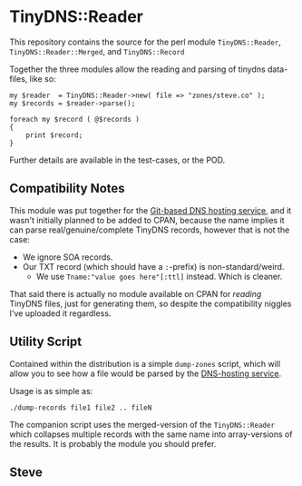 TinyDNS::Reader
===============

This repository contains the source for the perl module `TinyDNS::Reader`, `TinyDNS::Reader::Merged`, and `TinyDNS::Record`

Together the three modules allow the reading and parsing of tinydns data-files, like so:

    my $reader  = TinyDNS::Reader->new( file => "zones/steve.co" );
    my $records = $reader->parse();

    foreach my $record ( @$records )
    {
        print $record;
    }

Further details are available in the test-cases, or the POD.


Compatibility Notes
-------------------

This module was put together for the [Git-based DNS hosting service](https://dns-api.com/), and it wasn't initially planned to be added to CPAN, because the name implies it can parse real/genuine/complete TinyDNS records, however that is not the case:

* We ignore SOA records.
* Our TXT record (which should have a `:`-prefix) is non-standard/weird.
  * We use `Tname:"value goes here"[:ttl]` instead.  Which is cleaner.

That said there is actually no module available on CPAN for _reading_ TinyDNS files, just for generating them, so despite the compatibility niggles I've uploaded it regardless.


Utility Script
--------------

Contained within the distribution is a simple `dump-zones` script, which will allow you to see how a file would be parsed by the [DNS-hosting service](https://dns-api.com/).

Usage is as simple as:

    ./dump-records file1 file2 .. fileN

The companion script uses the merged-version of the `TinyDNS::Reader` which collapses multiple records with the same name into array-versions of the results.  It is probably the module you should prefer.


Steve
--
